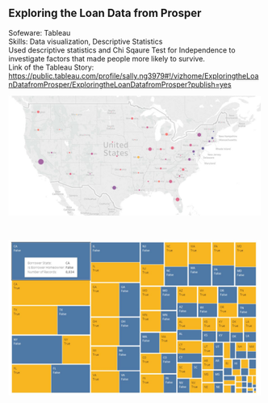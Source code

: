 ## Exploring the Loan Data from Prosper

Sofeware: Tableau </br>
Skills: Data visualization, Descriptive Statistics </br>
Used descriptive statistics and Chi Sqaure Test for Independence to investigate factors that made people more likely to survive. </br>
Link of the Tableau Story: https://public.tableau.com/profile/sally.ng3979#!/vizhome/ExploringtheLoanDatafromProsper/ExploringtheLoanDatafromProsper?publish=yes </br>
<p align="left">
  <img src="symbol_map.JPG" width="500"/>
</p>
</br>
<p align="left">
  <img src="Treemaps.JPG" width="500"/>
</p>
